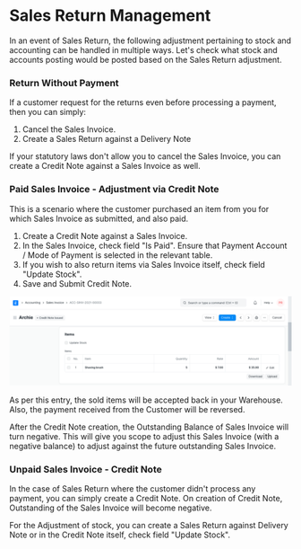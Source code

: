 
# Sales Return Management



In an event of Sales Return, the following adjustment pertaining to stock and accounting can be handled in multiple ways. Let's check what stock and accounts posting would be posted based on the Sales Return adjustment.


### Return Without Payment


If a customer request for the returns even before processing a payment, then you can simply:


1. Cancel the Sales Invoice.
2. Create a Sales Return against a Delivery Note


If your statutory laws don't allow you to cancel the Sales Invoice, you can create a Credit Note against a Sales Invoice as well.


### Paid Sales Invoice - Adjustment via Credit Note


This is a scenario where the customer purchased an item from you for which Sales Invoice as submitted, and also paid.


1. Create a Credit Note against a Sales Invoice.
2. In the Sales Invoice, check field "Is Paid". Ensure that Payment Account / Mode of Payment is selected in the relevant table.
3. If you wish to also return items via Sales Invoice itself, check field "Update Stock".
4. Save and Submit Credit Note.


![Create sales return](/files/sales-return-against-payment.png)


As per this entry, the sold items will be accepted back in your Warehouse. Also, the payment received from the Customer will be reversed.


After the Credit Note creation, the Outstanding Balance of Sales Invoice will turn negative. This will give you scope to adjust this Sales Invoice (with a negative balance) to adjust against the future outstanding Sales Invoice.


### Unpaid Sales Invoice - Credit Note


In the case of Sales Return where the customer didn't process any payment, you can simply create a Credit Note. On creation of Credit Note, Outstanding of the Sales Invoice will become negative.


For the Adjustment of stock, you can create a Sales Return against Delivery Note or in the Credit Note itself, check field "Update Stock".




